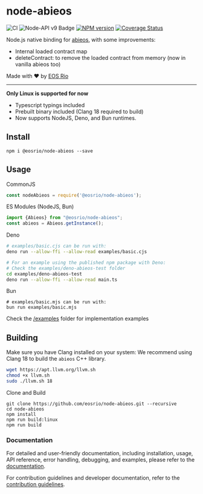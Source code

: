 # node-abieos

![CI](https://github.com/eosrio/node-abieos/actions/workflows/build.yml/badge.svg)
![Node-API v9 Badge](https://github.com/nodejs/abi-stable-node/blob/doc/assets/Node-API%20v9%20Badge.svg)
[![NPM version](https://img.shields.io/npm/v/@eosrio/node-abieos.svg?style=flat)](https://www.npmjs.com/package/@eosrio/node-abieos)
[![Coverage Status](https://coveralls.io/repos/github/eosrio/node-abieos/badge.svg?branch=master)](https://coveralls.io/github/eosrio/node-abieos?branch=master)

Node.js native binding for [abieos](https://github.com/AntelopeIO/abieos), with some improvements:

- Internal loaded contract map
- deleteContract: to remove the loaded contract from memory (now in vanilla abieos too)

Made with ♥ by [EOS Rio](https://eosrio.io/)

----
**Only Linux is supported for now**

- Typescript typings included
- Prebuilt binary included (Clang 18 required to build)
- Now supports NodeJS, Deno, and Bun runtimes.

## Install

```shell script
npm i @eosrio/node-abieos --save
```

## Usage

CommonJS

```js
const nodeAbieos = require('@eosrio/node-abieos');
```

ES Modules (NodeJS, Bun)

```typescript
import {Abieos} from "@eosrio/node-abieos";
const abieos = Abieos.getInstance();
```

Deno

```bash
# examples/basic.cjs can be run with:
deno run --allow-ffi --allow-read examples/basic.cjs

# For an example using the published npm package with Deno:
# Check the examples/deno-abieos-test folder
cd examples/deno-abieos-test
deno run --allow-ffi --allow-read main.ts
```

Bun

```shell script
# examples/basic.mjs can be run with:
bun run examples/basic.mjs
```

Check the [/examples](https://github.com/eosrio/node-abieos/tree/master/examples) folder for implementation examples

## Building

Make sure you have Clang installed on your system:
We recommend using Clang 18 to build the `abieos` C++ library.

```bash
wget https://apt.llvm.org/llvm.sh
chmod +x llvm.sh
sudo ./llvm.sh 18
```

Clone and Build

```shell script
git clone https://github.com/eosrio/node-abieos.git --recursive
cd node-abieos
npm install
npm run build:linux
npm run build
```

### Documentation

For detailed and user-friendly documentation, including installation, usage, API reference, error handling, debugging, and examples, please refer to the [documentation](docs/README.md).

For contribution guidelines and developer documentation, refer to the [contribution guidelines](docs/CONTRIBUTING.md).
